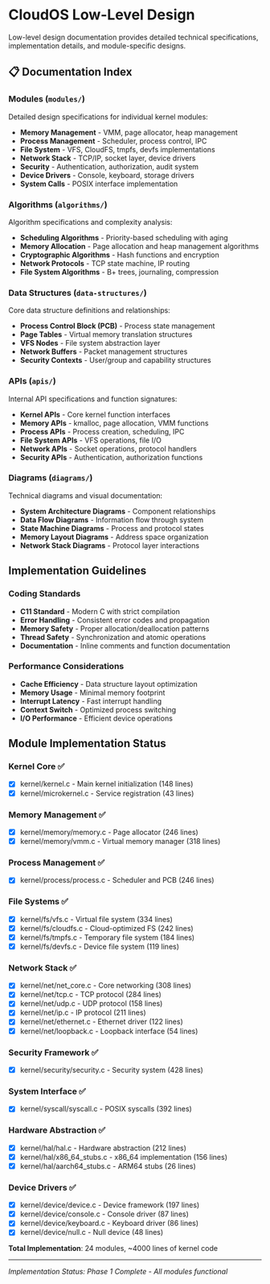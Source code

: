 # CloudOS Low-Level Design

Low-level design documentation provides detailed technical specifications, implementation details, and module-specific designs.

## 📋 Documentation Index

### Modules (`modules/`)
Detailed design specifications for individual kernel modules:
- **Memory Management** - VMM, page allocator, heap management
- **Process Management** - Scheduler, process control, IPC
- **File System** - VFS, CloudFS, tmpfs, devfs implementations
- **Network Stack** - TCP/IP, socket layer, device drivers
- **Security** - Authentication, authorization, audit system
- **Device Drivers** - Console, keyboard, storage drivers
- **System Calls** - POSIX interface implementation

### Algorithms (`algorithms/`)
Algorithm specifications and complexity analysis:
- **Scheduling Algorithms** - Priority-based scheduling with aging
- **Memory Allocation** - Page allocation and heap management algorithms
- **Cryptographic Algorithms** - Hash functions and encryption
- **Network Protocols** - TCP state machine, IP routing
- **File System Algorithms** - B+ trees, journaling, compression

### Data Structures (`data-structures/`)
Core data structure definitions and relationships:
- **Process Control Block (PCB)** - Process state management
- **Page Tables** - Virtual memory translation structures
- **VFS Nodes** - File system abstraction layer
- **Network Buffers** - Packet management structures
- **Security Contexts** - User/group and capability structures

### APIs (`apis/`)
Internal API specifications and function signatures:
- **Kernel APIs** - Core kernel function interfaces
- **Memory APIs** - kmalloc, page allocation, VMM functions
- **Process APIs** - Process creation, scheduling, IPC
- **File System APIs** - VFS operations, file I/O
- **Network APIs** - Socket operations, protocol handlers
- **Security APIs** - Authentication, authorization functions

### Diagrams (`diagrams/`)
Technical diagrams and visual documentation:
- **System Architecture Diagrams** - Component relationships
- **Data Flow Diagrams** - Information flow through system
- **State Machine Diagrams** - Process and protocol states
- **Memory Layout Diagrams** - Address space organization
- **Network Stack Diagrams** - Protocol layer interactions

## Implementation Guidelines

### Coding Standards
- **C11 Standard** - Modern C with strict compilation
- **Error Handling** - Consistent error codes and propagation
- **Memory Safety** - Proper allocation/deallocation patterns
- **Thread Safety** - Synchronization and atomic operations
- **Documentation** - Inline comments and function documentation

### Performance Considerations
- **Cache Efficiency** - Data structure layout optimization
- **Memory Usage** - Minimal memory footprint
- **Interrupt Latency** - Fast interrupt handling
- **Context Switch** - Optimized process switching
- **I/O Performance** - Efficient device operations

## Module Implementation Status

### Kernel Core ✅
- [x] kernel/kernel.c - Main kernel initialization (148 lines)
- [x] kernel/microkernel.c - Service registration (43 lines)

### Memory Management ✅
- [x] kernel/memory/memory.c - Page allocator (246 lines)
- [x] kernel/memory/vmm.c - Virtual memory manager (318 lines)

### Process Management ✅
- [x] kernel/process/process.c - Scheduler and PCB (246 lines)

### File Systems ✅
- [x] kernel/fs/vfs.c - Virtual file system (334 lines)
- [x] kernel/fs/cloudfs.c - Cloud-optimized FS (242 lines)
- [x] kernel/fs/tmpfs.c - Temporary file system (184 lines)
- [x] kernel/fs/devfs.c - Device file system (119 lines)

### Network Stack ✅
- [x] kernel/net/net_core.c - Core networking (308 lines)
- [x] kernel/net/tcp.c - TCP protocol (284 lines)
- [x] kernel/net/udp.c - UDP protocol (158 lines)
- [x] kernel/net/ip.c - IP protocol (211 lines)
- [x] kernel/net/ethernet.c - Ethernet driver (122 lines)
- [x] kernel/net/loopback.c - Loopback interface (54 lines)

### Security Framework ✅
- [x] kernel/security/security.c - Security system (428 lines)

### System Interface ✅
- [x] kernel/syscall/syscall.c - POSIX syscalls (392 lines)

### Hardware Abstraction ✅
- [x] kernel/hal/hal.c - Hardware abstraction (212 lines)
- [x] kernel/hal/x86_64_stubs.c - x86_64 implementation (156 lines)
- [x] kernel/hal/aarch64_stubs.c - ARM64 stubs (26 lines)

### Device Drivers ✅
- [x] kernel/device/device.c - Device framework (197 lines)
- [x] kernel/device/console.c - Console driver (87 lines)
- [x] kernel/device/keyboard.c - Keyboard driver (86 lines)
- [x] kernel/device/null.c - Null device (48 lines)

**Total Implementation**: 24 modules, ~4000 lines of kernel code

---
*Implementation Status: Phase 1 Complete - All modules functional*